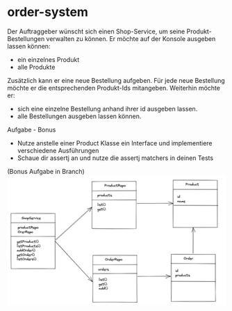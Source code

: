 # order-system

Der Auftraggeber wünscht sich einen Shop-Service, um seine Produkt-Bestellungen verwalten zu können.
Er möchte auf der Konsole ausgeben lassen können:

- ein einzelnes Produkt
- alle Produkte

Zusätzlich kann er eine neue Bestellung aufgeben. Für jede neue Bestellung möchte er die entsprechenden Produkt-Ids mitangeben.
Weiterhin möchte er:

- sich eine einzelne Bestellung anhand ihrer id ausgeben lassen.
- alle Bestellungen ausgeben lassen können.

Aufgabe - Bonus

- Nutze anstelle einer Product Klasse ein Interface und implementiere verschiedene Ausführungen
- Schaue dir assertj an und nutze die assertj matchers in deinen Tests

(Bonus Aufgabe in Branch)
![alt text](https://github.com/ThanhXuanDuong/order-system/blob/master/Diagramm.png)


